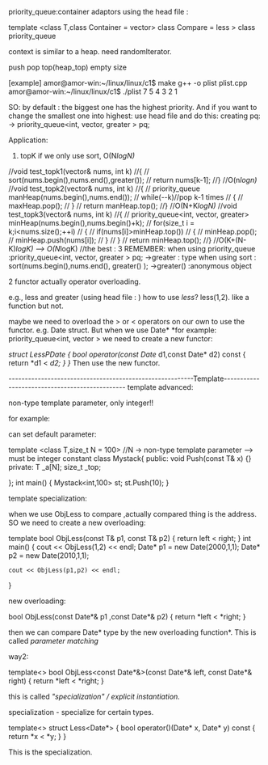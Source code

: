 priority_queue:container adaptors
using the head file : <queue>

template <class T,class Container = vector<T>>
class Compare = less<typename Container::value_type> > class priority_queue

context is similar to a heap.
need randomIterator.

push
pop
top(heap_top)
empty
size

[example]
amor@amor-win:~/linux/linux/c1$ make
g++ -o plist plist.cpp
amor@amor-win:~/linux/linux/c1$ ./plist
7
5
4
3
2
1

SO:
by default : the biggest one has the highest priority.
And if you want to change the smallest one into highest: use head file <functional> and do this:
creating pq: -> priority_queue<int, vector<int>, greater<int> > pq;


Application:
1. topK
if we only use sort,  O(N*logN)*

//void test_topk1(vector<int>& nums, int k)
//{
//	sort(nums.begin(),nums.end(),greater<int>());
//	return nums[k-1];
//}
//O(n*logn)*
//void test_topk2(vector<int>& nums, int k)
//{
//	priority_queue<int> manHeap(nums.begin(),nums.end());
//	while(--k)//pop k-1 times
//	{
//		maxHeap.pop();
//	}
//	return manHeap.top();
//}
//O(N+K*logN)*
//void test_topk3(vector<int>& nums, int k)
//{
//	priority_queue<int, vector<int>, greater<int>> minHeap(nums.begin(),nums.begin()+k);
//	for(size_t i = k;i<nums.size();++i)
//	{
//		if(nums[i]>minHeap.top())
//		{
//			minHeap.pop();
//			minHeap.push(nums[i]);
//		}
//	}
//	return minHeap.top();
//}
//O(K+(N-K)*logK) --> O(N*logK)
//the best : 3
REMEMBER: 
when using priority_queue :priority_queue<int, vector<int>, greater<int> > pq; ->greater<int> : type
when using sort : sort(nums.begin(),nums.end(), greater<int>() ); ->greater<int>() :anonymous object

2 functor
actually operator overloading.

e.g., 
less and greater  (using head file : <ulitity>)
how to use *less*? less(1,2). like a function but not.

maybe we need to overload the > or < operators on our own to use the functor.
e.g. Date struct.
But when we use Date*  *for example: priority_queue<int, vector<int> >
we need to create a new functor:

*struct LessPDate
{
	bool operator(const Date* d1,const Date* d2) const
	{
		return *d1 < *d2;
	}
}*
Then use the new functor.


---------------------------------------------------------Template-----------------------------------------------
template advanced:

non-type template parameter, only integer!!

for example:
 
can set default parameter:

template <class T,size_t N = 100>  //N -> non-type template parameter --> must be integer constant
class Mystack{
	public:
		void Push(const T& x)
		{}
	private:
		T _a[N];
		size_t _top;

};
int main()
{
	Mystack<int,100> st;
	st.Push(10);
}

template specialization:

when we use ObjLess to compare ,actually compared thing is the address.
SO we need to create a new overloading: 

template <class T>
bool ObjLess(const T& p1, const T& p2)
{
	return left < right;
}
int main()
{
	cout << ObjLess(1,2) << endl;
	Date* p1 = new Date(2000,1,1);
	Date* p2 = new Date(2010,1,1);

	cout << ObjLess(p1,p2) << endl;
}


new overloading:

bool ObjLess(const Date*& p1 ,const Date*& p2)
{
	return *left < *right;
}

then we can compare Date* type by the new overloading function*.
This is called *parameter matching*

way2: 

template<>
bool ObjLess<const Date*&>(const Date*& left, const Date*& right)
{
	return *left < *right;
}

this is called *"specialization"  / explicit instantiation.*

specialization - specialize for certain types.

template<>
struct Less<Date*>
{
	bool operator()(Date* x, Date* y) const {
		return *x < *y;
	}
}

This is the specialization.


